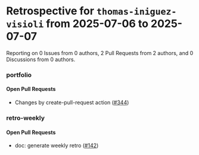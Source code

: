 # Retrospective for `thomas-iniguez-visioli` from 2025-07-06 to 2025-07-07

Reporting on 0 Issues from 0 authors, 2 Pull Requests from 2 authors, and 0 Discussions from 0 authors.


### portfolio

#### Open Pull Requests

- Changes by create-pull-request action ([#344](https://github.com/thomas-iniguez-visioli/portfolio/pull/344))

### retro-weekly

#### Open Pull Requests

- doc: generate weekly retro ([#142](https://github.com/thomas-iniguez-visioli/retro-weekly/pull/142))